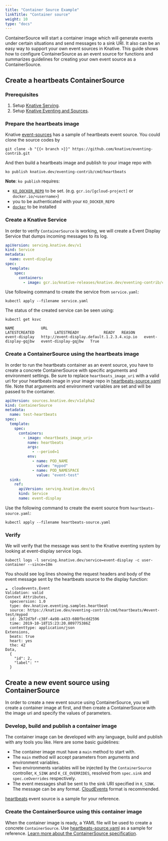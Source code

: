 ```yaml
---
title: "Container Source Example"
linkTitle: "Container source"
weight: 10
type: "docs"
---
```


ContainerSource will start a container image which will generate events under
certain situations and send messages to a sink URI. It also can be an easy way
to support your own event sources in Knative. This guide shows how to configure
ContainerSource as an event source for functions and summarizes guidelines for
creating your own event source as a ContainerSource.

## Create a heartbeats ContainerSource

### Prerequisites

1. Setup [Knative Serving](../../../serving).
1. Setup [Knative Eventing and Sources](../../../eventing).

### Prepare the heartbeats image

Knative [event-sources](https://github.com/knative/eventing-contrib) has a
sample of heartbeats event source. You could clone the source codes by

```
git clone -b "{{< branch >}}" https://github.com/knative/eventing-contrib.git
```

And then build a heartbeats image and publish to your image repo with

```
ko publish knative.dev/eventing-contrib/cmd/heartbeats
```

**Note**: `ko publish` requires:

- [`KO_DOCKER_REPO`](https://github.com/knative/serving/blob/master/DEVELOPMENT.md#environment-setup)
  to be set. (e.g. `gcr.io/[gcloud-project]` or `docker.io/<username>`)
- you to be authenticated with your `KO_DOCKER_REPO`
- [`docker`](https://docs.docker.com/install/) to be installed

### Create a Knative Service

In order to verify `ContainerSource` is working, we will create a Event Display
Service that dumps incoming messages to its log.

```yaml
apiVersion: serving.knative.dev/v1
kind: Service
metadata:
  name: event-display
spec:
  template:
    spec:
      containers:
        - image: gcr.io/knative-releases/knative.dev/eventing-contrib/cmd/event_display
```

Use following command to create the service from `service.yaml`:

```shell
kubectl apply --filename service.yaml
```

The status of the created service can be seen using:

```shell
kubectl get ksvc

NAME            URL                                           LATESTCREATED         LATESTREADY           READY   REASON
event-display   http://event-display.default.1.2.3.4.xip.io   event-display-gqjbw   event-display-gqjbw   True    
```

### Create a ContainerSource using the heartbeats image

In order to run the heartbeats container as an event source, you have to create
a concrete ContainerSource with specific arguments and environment settings. Be
sure to replace `heartbeats_image_uri` with a valid uri for your heartbeats
image in your image repo in [heartbeats-source.yaml](./heartbeats-source.yaml)
file. Note that arguments and environment variables are set and will be passed
to the container.

```yaml
apiVersion: sources.knative.dev/v1alpha2
kind: ContainerSource
metadata:
  name: test-heartbeats
spec:
  template:
    spec:
      containers:
        - image: <heartbeats_image_uri>
          name: heartbeats
          args:
            - --period=1
          env:
            - name: POD_NAME
              value: "mypod"
            - name: POD_NAMESPACE
              value: "event-test"
  sink:
    ref:
      apiVersion: serving.knative.dev/v1
      kind: Service
      name: event-display
```

Use the following command to create the event source from
`heartbeats-source.yaml`:

```shell
kubectl apply --filename heartbeats-source.yaml
```

### Verify

We will verify that the message was sent to the Knative eventing system by
looking at event-display service logs.

```shell
kubectl logs -l serving.knative.dev/service=event-display -c user-container --since=10m
```

You should see log lines showing the request headers and body of the event
message sent by the heartbeats source to the display function:

```
☁️  cloudevents.Event
Validation: valid
Context Attributes,
  specversion: 1.0
  type: dev.knative.eventing.samples.heartbeat
  source: https://knative.dev/eventing-contrib/cmd/heartbeats/#event-test/mypod
  id: 2b72d7bf-c38f-4a98-a433-608fbcdd2596
  time: 2019-10-18T15:23:20.809775386Z
  contenttype: application/json
Extensions,
  beats: true
  heart: yes
  the: 42
Data,
  {
    "id": 2,
    "label": ""
  }
```

## Create a new event source using ContainerSource

In order to create a new event source using ContainerSource, you will create a
container image at first, and then create a ContainerSource with the image uri
and specify the values of parameters.

### Develop, build and publish a container image

The container image can be developed with any language, build and publish with
any tools you like. Here are some basic guidelines:

- The container image must have a `main` method to start with.
- The `main` method will accept parameters from arguments and environment
  variables.
- Two environments variables will be injected by the `ContainerSource` controller,
`K_SINK` and `K_CE_OVERRIDES`, resolved from `spec.sink` and `spec.ceOverrides` respectively.
- The event messages shall be sent to the sink URI specified in `K_SINK`. The message can be any
  format.
  [CloudEvents](https://github.com/cloudevents/spec/blob/master/spec.md#design-goals)
  format is recommended.

[heartbeats](https://github.com/knative/eventing-contrib/blob/master/cmd/heartbeats/main.go)
event source is a sample for your reference.

### Create the ContainerSource using this container image

When the container image is ready, a YAML file will be used to create a concrete
`ContainerSource`. Use [heartbeats-source.yaml](./heartbeats-source.yaml) as a
sample for reference. [Learn more about the ContainerSource
specification](../../../eventing#containersource).
